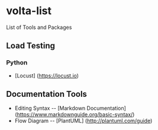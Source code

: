 # volta-list
List of Tools and Packages

## Load Testing
### Python
* [Locust] (https://locust.io)

## Documentation Tools
* Editing Syntax -- [Markdown Documentation] (https://www.markdownguide.org/basic-syntax/)
* Flow Diagram -- [PlantUML] (http://plantuml.com/guide)

